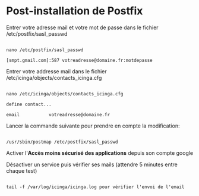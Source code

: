 # Post-installation de Postfix

Entrer votre adresse mail et votre mot de passe dans le fichier /etc/postfix/sasl_passwd

``` 

nano /etc/postfix/sasl_passwd

[smpt.gmail.com]:587 votreadresse@domaine.fr:motdepasse

``` 

Entrer votre addresse mail dans le fichier /etc/icinga/objects/contacts_icinga.cfg

``` 

nano /etc/icinga/objects/contacts_icinga.cfg

define contact...

email 			votreadresse@domaine.fr

``` 
Lancer la commande suivante pour prendre en compte la modification:

```

/usr/sbin/postmap /etc/postfix/sasl_passwd

```

Activer l'**Accès moins sécurisé des applications** depuis son compte google

Désactiver un service puis vérifier ses mails (attendre 5 minutes entre chaque test)

```

tail -f /var/log/icinga/icinga.log pour vérifier l'envoi de l'email

```
